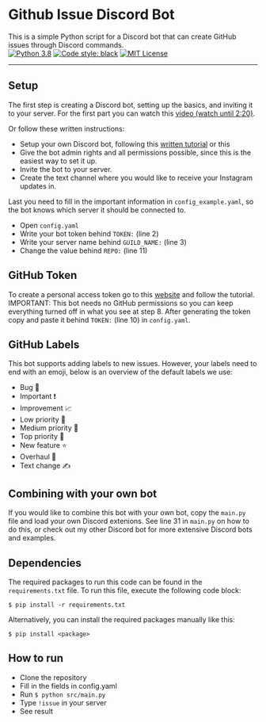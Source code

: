 # Github Issue Discord Bot
This is a simple Python script for a Discord bot that can create GitHub issues through Discord commands.\
[![Python 3.8](https://img.shields.io/badge/python-3.8-blue.svg)](https://www.python.org/downloads/release/python-380/)
[![Code style: black](https://img.shields.io/badge/code%20style-black-000000.svg)](https://github.com/psf/black)
[![MIT License](https://img.shields.io/github/license/StephanAkkerman/Issue_Bot.svg?color=brightgreen)](https://opensource.org/licenses/MIT)

---

## Setup
The first step is creating a Discord bot, setting up the basics, and inviting it to your server. For the first part you can watch this [video (watch until 2:20)](https://www.youtube.com/watch?v=Pbq7vPsHDtc).

Or follow these written instructions:
- Setup your own Discord bot, following this [written tutorial](https://realpython.com/how-to-make-a-discord-bot-python/) or this 
- Give the bot admin rights and all permissions possible, since this is the easiest way to set it up.
- Invite the bot to your server.
- Create the text channel where you would like to receive your Instagram updates in.

Last you need to fill in the important information in `config_example.yaml`, so the bot knows which server it should be connected to.
- Open `config.yaml` 
- Write your bot token behind `TOKEN:` (line 2)
- Write your server name behind `GUILD_NAME:` (line 3)
- Change the value behind `REPO:` (line 11)

## GitHub Token
To create a personal access token go to this [website](https://docs.github.com/en/authentication/keeping-your-account-and-data-secure/creating-a-personal-access-token) and follow the tutorial.
IMPORTANT: This bot needs no GitHub permissions so you can keep everything turned off in what you see at step 8.
After generating the token copy and paste it behind `TOKEN:` (line 10) in `config.yaml`. 

## GitHub Labels
This bot supports adding labels to new issues. However, your labels need to end with an emoji, below is an overview of the default labels we use:
- Bug 🐛
- Important ❗
- Improvement 📈
- Low priority 🥉
- Medium priority 🥈
- Top priority 🥇
- New feature ⭐
- Overhaul 🌈
- Text change ✍️

## Combining with your own bot
If you would like to combine this bot with your own bot, copy the `main.py` file and load your own Discord extenions. 
See line 31 in `main.py` on how to do this, or check out my other Discord bot for more extensive Discord bots and examples.

## Dependencies
The required packages to run this code can be found in the `requirements.txt` file. To run this file, execute the following code block:
```
$ pip install -r requirements.txt 
```
Alternatively, you can install the required packages manually like this:
```
$ pip install <package>
```

## How to run
- Clone the repository
- Fill in the fields in config.yaml
- Run `$ python src/main.py`
- Type `!issue` in your server
- See result

